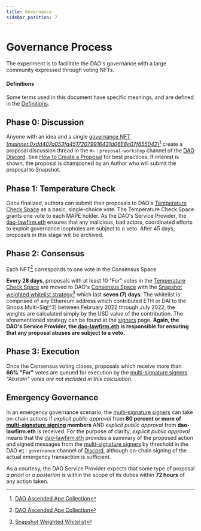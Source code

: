 ```yaml
---
title: Governance
sidebar_position: 7
---
```


# Governance Process

The experiment is to facilitate the DAO's governance with a large community expressed through voting NFTs.

#### Definitions

Some terms used in this document have specific meanings, and are defined in the [Definitions](./1.%20definitions.md).

## Phase 0: Discussion

Anyone with an idea and a single [governance NFT (_mainnet:0xdd407a053fa45172079916431d06E8e07f655042_)](https://etherscan.io/address/0xdd407a053fa45172079916431d06E8e07f655042)[^1] create a proposal discussion thread in the `#✍️｜proposal-workshop` channel of the [DAO Discord](https://discord.gg/movexyz). See [How to Create a Proposal](../proposals) for best practices. If interest is shown, the proposal is championed by an Author who will submit the proposal to Snapshot.

## Phase 1: Temperature Check

Once finalized, authors can submit their proposals to DAO's [Temperature Check Space](https://snapshot.org/#/movedao.eth) as a basic, single-choice vote. The Temperature Check Space grants one vote to each MAPE holder. As the DAO's Service Provider, the [dao-lawfirm.eth](https://dao-lawfirm.xyz/) ensures that any malicious, bad actors, coordinated efforts to exploit governance loopholes are subject to a veto. After 45 days, proposals in this stage will be archived.

## Phase 2: Consensus

Each NFT[^1] corresponds to one vote in the Consensus Space.

**Every 28 days**, proposals with at least 10 "For" votes in the [Temperature Check Space](https://snapshot.org/#/movedao.eth) are moved to DAO's [Consensus Space](https://snapshot.org/#/snapshot.movedao.eth) with the [Snapshot weighted whitelist strategy](https://snapshot.org/#/strategy/whitelist-weighted)[^2] which last **seven (7) days**. The whitelist is comprised of any Ethereum address which contributed ETH or DAI to the Gnosis Multi-Sig[^3] between February 2022 through July 2022, the weights are calculated simply by the USD value of the contribution. The aforementioned strategy can be found at the [signers](./5.%20signers.md#Whitelist-Weighted-Strategy) page. **Again, the DAO's Service Provider, the [dao-lawfirm.eth](https://dao-lawfirm.xyz/) is responsible for ensuring that any proposal abuses are subject to a veto.**

## Phase 3: Execution

Once the Consensus voting closes, proposals which receive more than **66% "For"** votes are queued for execution by the [multi-signature signers](./5.%20signers.md). _"Abstain" votes are not included in this calculation._

## Emergency Governance

In an emergency governance scenario, the [multi-signature signers](./5.%20signers.md) can take on-chain actions if _explicit public approval_ from **80 percent or more of [multi-signature signing](./5.%20signers.md) members** AND _explicit public approval_ from **dao-lawfirm.eth** is received. For the purpose of clarity, _explicit public approval_ means that the [dao-lawfirm.eth](https://etherscan.io/address/0x752515a3a1091b9f1c04416cf79d1f14d2340085) provides a summary of the proposed action and signed messages from the [multi-signature signers](./5.%20signers.md) by threshold in the DAO `#📝｜governance` channel of [Discord](https://discord.gg/movexyz), although on-chain signing of the actual emergency transaction is sufficient.

As a courtesy, the DAO Service Provider expects that some type of proposal _a priori_ or _a posteriori_ is within the scope of its duties within **72 hours** of any action taken.

[^1]: [DAO Ascended Ape Collection](https://opensea.io/collection/-daos-ascended-ape-collection)
[^2]: [Snapshot Weighted Whitelist](https://github.com/snapshot-labs/snapshot-strategies/tree/master/src/strategies/whitelist-weighted)
